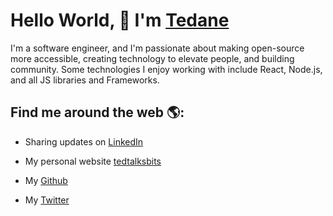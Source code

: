 
# Hello World, 👋 I'm [Tedane](https://github.com/tedtalksbits)

I'm a software engineer, and I'm passionate about making open-source more accessible, creating technology to elevate people, and building community. Some technologies I enjoy working with include React, Node.js, and all JS libraries and Frameworks.


## Find me around the web 🌎:

- Sharing updates on [LinkedIn](https://www.linkedin.com/in/tedaneblake/)

- My personal website [tedtalksbits](https://tedtalksbits.github.io/tedaneblakedev/#top)

- My [Github](https://github.com/tedtalksbits)

- My [Twitter](https://twitter.com/tedtalksbits)

